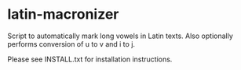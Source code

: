 # latin-macronizer
Script to automatically mark long vowels in Latin texts. Also optionally performs conversion of u to v and i to j.

Please see INSTALL.txt for installation instructions.

